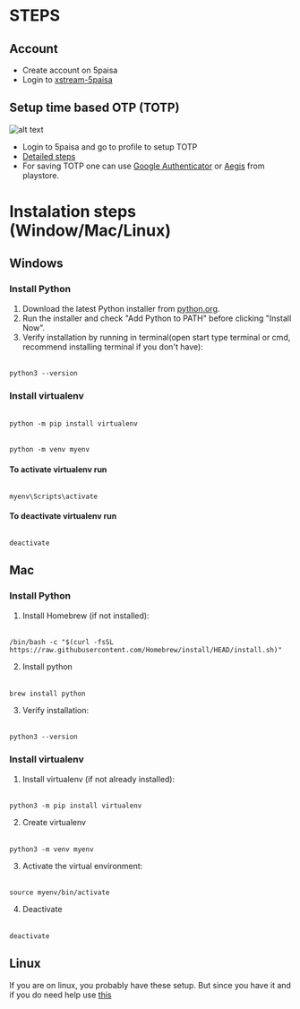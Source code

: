 # STEPS

## Account
- Create account on 5paisa
- Login to [xstream-5paisa](https://xstream.5paisa.com/)

## Setup time based OTP (TOTP)
![alt text](/youtube/trading/zeroToHero/5paisa/Chapter1/assets/image.png)
- Login to 5paisa and go to profile to setup TOTP
- [Detailed steps](https://forum.5paisa.com/portal/en/community/topic/introducing-a-time-based-one-time-password-totp-for-quick-logins)
- For saving TOTP one can use [Google Authenticator](https://play.google.com/store/apps/details?id=com.google.android.apps.authenticator2&hl=en_IN&pli=1) or [Aegis](https://play.google.com/store/apps/details?id=com.beemdevelopment.aegis&hl=en_IN) from playstore.

# Instalation steps (Window/Mac/Linux)
## Windows
### Install Python
1. Download the latest Python installer from [python.org](https://www.python.org/downloads/).
2. Run the installer and check "Add Python to PATH" before clicking "Install Now".
3. Verify installation by running in terminal(open start type terminal or cmd, recommend installing terminal if you don't have):

######  
    python3 --version

### Install virtualenv

######
    python -m pip install virtualenv

######
    python -m venv myenv

#### To activate virtualenv run
######
    myenv\Scripts\activate

#### To deactivate virtualenv run
######
    deactivate

## Mac
### Install Python
1. Install Homebrew (if not installed):
######
    /bin/bash -c "$(curl -fsSL https://raw.githubusercontent.com/Homebrew/install/HEAD/install.sh)"
2. Install python
######
    brew install python
3. Verify installation:
######
    python3 --version
### Install virtualenv
1. Install virtualenv (if not already installed):
######
    python3 -m pip install virtualenv
2. Create virtualenv
######
    python3 -m venv myenv
3. Activate the virtual environment:
######
    source myenv/bin/activate
4. Deactivate
######
    deactivate

## Linux
If you are on linux, you probably have these setup. 
But since you have it and if you do need help
use [this](https://gist.github.com/ryumada/c22133988fd1c22a66e4ed1b23eca233)




